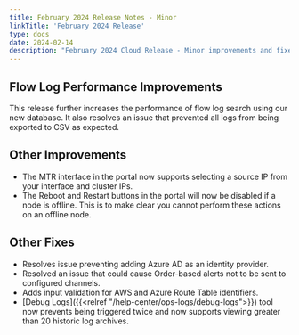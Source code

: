 ```yaml
---
title: February 2024 Release Notes - Minor
linkTitle: 'February 2024 Release'
type: docs
date: 2024-02-14
description: "February 2024 Cloud Release - Minor improvements and fixes"
---
```


## Flow Log Performance Improvements
This release further increases the performance of flow log search using our new database. It also resolves an issue that prevented all logs from being exported to CSV as expected. 

## Other Improvements
- The MTR interface in the portal now supports selecting a source IP from your interface and cluster IPs.
- The Reboot and Restart buttons in the portal will now be disabled if a node is offline. This is to make clear you cannot perform these actions on an offline node. 

## Other Fixes
- Resolves issue preventing adding Azure AD as an identity provider.
- Resolved an issue that could cause Order-based alerts not to be sent to configured channels.
- Adds input validation for AWS and Azure Route Table identifiers.
- [Debug Logs]({{<relref "/help-center/ops-logs/debug-logs">}}) tool now prevents being triggered twice and now supports viewing greater than 20 historic log archives.